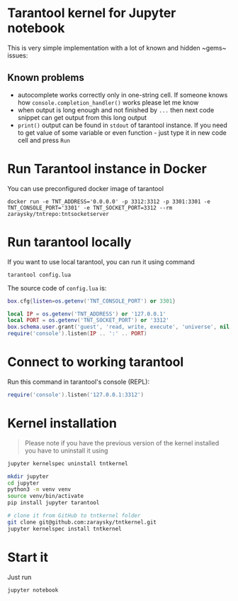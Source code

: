 # Tarantool kernel for Jupyter notebook

This is very simple implementation with a lot of known and hidden ~gems~ issues:

## Known problems
 - autocomplete works correctly only in one-string cell. If someone knows how `console.completion_handler()` works please let me know
 - when output is long enough and not finished by `...` then next code snippet can get output from this long output
 - `print()` output can be found in `stdout` of tarantool instance. If you need to get value of some variable or even function - just type it in new code cell and press `Run` 

# Run Tarantool instance in Docker
You can use preconfigured docker image of tarantool 

```docker run -e TNT_ADDRESS='0.0.0.0' -p 3312:3312 -p 3301:3301 -e TNT_CONSOLE_PORT='3301' -e TNT_SOCKET_PORT=3312 --rm zaraysky/tntrepo:tntsocketserver```


# Run tarantool locally

If you want to use local tarantool, you can run it using command

`tarantool config.lua`

The source code of `config.lua` is:

```lua
box.cfg{listen=os.getenv('TNT_CONSOLE_PORT') or 3301}

local IP = os.getenv('TNT_ADDRESS') or '127.0.0.1'
local PORT = os.getenv('TNT_SOCKET_PORT') or '3312'
box.schema.user.grant('guest', 'read, write, execute', 'universe', nil, {if_not_exists=true})
require('console').listen(IP .. ':' .. PORT)
```

# Connect to working tarantool

Run this command in tarantool's console (REPL):
```lua
require('console').listen('127.0.0.1:3312')
```

# Kernel installation

>Please note if you have the previous version of the kernel installed you have to uninstall it using

```bash
jupyter kernelspec uninstall tntkernel
```

```bash
mkdir jupyter
cd jupyter
python3 -m venv venv
source venv/bin/activate
pip install jupyter tarantool

# clone it from GitHub to tntkernel folder
git clone git@github.com:zaraysky/tntkernel.git
jupyter kernelspec install tntkernel
```

# Start it
Just run 
```bash
jupyter notebook
```


